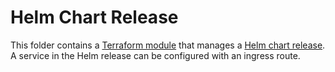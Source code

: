 # Helm Chart Release

This folder contains a [Terraform module](https://terraform.io/docs/language/modules/index.html) that manages a [Helm chart release](https://helm.sh/). A service in the Helm release can be configured with an ingress route.
